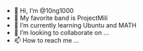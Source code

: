 - 👋 Hi, I’m @10ng1000
- 👀 My favorite band is ProjectMili
- 🌱 I’m currently learning Ubuntu and MATH
- 💞️ I’m looking to collaborate on ...
- 📫 How to reach me ...

<!---
10ng1000/10ng1000 is a ✨ special ✨ repository because its `README.md` (this file) appears on your GitHub profile.
You can click the Preview link to take a look at your changes.
--->
